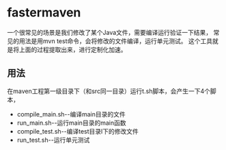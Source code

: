 # fastermaven
一个很常见的场景是我们修改了某个Java文件，需要编译运行验证一下结果，
常见的用法是用mvn test命令，会将修改的文件编译，运行单元测试。
这个工具就是将上面的过程提取出来，进行定制化加速。

## 用法
在maven工程第一级目录下（和src同一目录）运行t.sh脚本，会产生一下4个脚本，
* compile_main.sh--编译main目录的文件
* run_main.sh--运行main目录的main函数
* compile_test.sh--编译test目录l下的修改文件
* run_test.sh--运行单元测试
